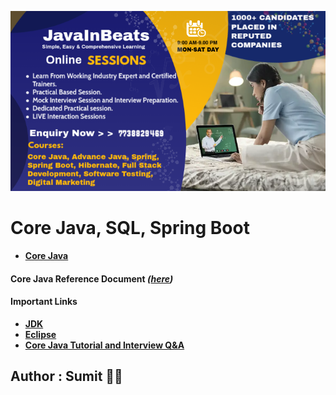 ![alt text](https://github.com/snjava/git-github-demo/blob/main/JIB_Adv1.png)
 
 # Core Java, SQL, Spring Boot

* **[Core Java](https://github.com/snjava/FSD-140823/tree/main/code/corejava)**
#### Core Java Reference Document _([here](https://github.com/snjava/FSD-140823/blob/main/docs/CoreJava.docx))_


#### Important Links

* **[JDK](https://www.oracle.com/java/technologies/downloads/)**
* **[Eclipse](https://www.eclipse.org/downloads/download.php?file=/technology/epp/downloads/release/2022-12/R/eclipse-jee-2022-12-R-win32-x86_64.zip)**
* **[Core Java Tutorial and Interview Q&A](https://javainbeats.com/#/)**

## Author : Sumit :technologist:

